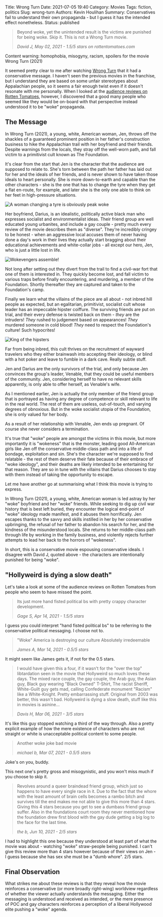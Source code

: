 Title: Wrong Turn
Date: 2021-07-05 19:40
Category: Movies
Tags: fiction, politics
Slug: wrong-turn
Authors: Kevin Houlihan
Summary: Conservatives fail to understand their own propaganda - but I guess it has the intended effect nonetheless.
Status: published

> Beyond woke, yet the unintended result is the victims are punished for being woke. Skip it. This is not a Wrong Turn movie.
>
> <i class="fas fa-comment-alt quote-icon"></i> *David J, May 02, 2021 - 1.5/5 stars on rottentomatoes.com*

<i class="fas fa-exclamation-triangle spoiler-icon"></i><span class="spoiler-text">Content warning: homophobia, misogyny, racism, spoilers for the movie Wrong Turn (2021)</span>

It seemed pretty clear to me after watching [Wrong Turn][imdb] that it had a conservative message. I haven't seen the previous movies in the franchise, but I understand they are based on some unfair stereotypes about Appalachian people, so it seems a fair enough twist even if it doesn't resonate with me personally. When I looked at the [audience reviews on Rotten Tomatoes][rtreviews], however, I discovered that a good many people who seemed like they would be on-board with that perspective instead understood it to be "woke" propaganda.

## The Message

In Wrong Turn (2021), a young, white, American woman, Jen, throws off the shackles of a guaranteed prominent position in her father's construction business to hike the Appalachian trail with her boyfriend and their friends. Despite warnings from the locals, they stray off the well-worn path, and fall victim to a primitivist cult known as The Foundation.

It's clear from the start that Jen is the character that the audience are supposed to relate to. She's torn between the path her father has laid out for her and the ideals of her friends, and is never shown to have taken those ideals to heart personally. She is more down-to-earth and capable than the other characters - she is the one that has to change the tyre when they get a flat en-route, for example, and later she is the only one able to think on her feet in high-pressure situations.

![A woman changing a tyre is obviously peak woke]({static}/images/wrong-turn/tyre_change.jpg "A woman changing a tyre is obviously peak woke")

Her boyfriend, Darius, is an idealistic, politically active black man who expresses socialist and environmentalist ideas. Their friend group are well educated young urbanites, and include a gay couple - pretty much every review of the movie describes them as "diverse". They're incredibly cringey to be honest - when an aggressive local accuses them of never having done a day's work in their lives they actually start bragging about their educational achievements and white-collar jobs - all except our hero, Jen, who is just a little lost in life.

![Wokevengers assemble!]({static}/images/wrong-turn/wokevengers.jpg "Wokevengers assemble!")

Not long after setting out they divert from the trail to find a civil-war fort that one of them is interested in. They quickly become lost, and fall victim to various traps before finally encountering, and murdering, a member of the Foundation. Shortly thereafter they are captured and taken to the Foundation's camp.

Finally we learn what the villains of the piece are all about - not inbred hill people as expected, but an egalitarian, primitivist, socialist cult whose leader has an impeccable hipster coiffure. The surviving friends are put on trial, and their every defense is twisted back on them - *they* are the intruders! *They* rushed to judgement based on appearances! *They* murdered someone in cold blood! *They* need to respect the Foundation's culture! Such hypocrites!

![King of the hipsters]({static}/images/wrong-turn/venable.webp "King of the hipsters")

Far from being inbred, this cult thrives on the recruitment of wayward travelers who they either brainwash into accepting their ideology, or blind with a hot poker and leave to fumble in a dark cave. Really subtle stuff.

Jen and Darius are the only survivors of the trial, and only because Jen convinces the group's leader, Venable, that they could be useful members of the community. Jen, considering herself to have no relevant skills apparently, is only able to offer herself, as Venable's wife.

As I mentioned earlier, Jen is actually the only member of the friend group that is portrayed as having any degree of competence or skill relevant to life in the real world. The rest of them are useless, out-of-touch, and varying degrees of obnoxious. But in the woke socialist utopia of the Foundation, she is only valued for her body.

As a result of her relationship with Venable, Jen ends up pregnant. Of course she never considers a termination.

It's true that "woke" people are amongst the victims in this movie, but more importantly it is "wokeness" that is the monster, leading good All-American girls like Jen off the conservative middle-class path and into a life of bondage, exploitation and sin. She's the character we're supposed to find relatable - the rest of them deserve their fate because of their embrace of "woke ideology", and their deaths are likely intended to be entertaining for that reason. They are so in tune with the villains that Darius chooses to stay with them instead of taking the opportunity to escape.

Let me have another go at summarising what I think this movie is trying to express.

In Wrong Turn (2021), a young, white, American woman is led astray by her "woke" boyfriend and her "woke" friends. While seeking to dig up civil war history that is best left buried, they encounter the logical end-point of "woke" ideology made manifest, and it abuses them horrifically. Jen escapes thanks to the savvy and skills instilled in her by her conservative upbringing, the refusal of her father to abandon his search for her, and the kindness of the misunderstood locals. She returns to her middle-class path through life by working in the family business, and violently rejects further attempts to lead her back to the horrors of "wokeness".

In short, this is a conservative movie espousing conservative ideals. I disagree with David J, quoted above - the characters are intentionally punished for being "woke".

## "Hollyweird is dying a slow death"

Let's take a look at some of the audience reviews on Rotten Tomatoes from people who seem to have missed the point.

> Its just more hand fisted political bs with pretty crappy character development.
>
> <i class="fas fa-comment-alt quote-icon"></i> *Gage S, Apr 14, 2021 - 1.5/5 stars*

I guess you could interpret "hand fisted political bs" to be referring to the conservative political messaging. I choose not to.

> "Woke" America is destroying our culture Absolutely irredeemable
>
> <i class="fas fa-comment-alt quote-icon"></i> *James A, Mar 14, 2021 - 0.5/5 stars*

It might seem like James gets it, if not for the 0.5 stars.

> I would have given this a four, if it wasn't for the "over the top" libtardation seen in the movie that Hollyweird so much loves these days. The mixed race couple, the gay couple, the Arab guy, the Asian guy, Black guy wearing "Black Owned" T-Shirt, The racist Sheriff, White-Guilt guy gets mad, calling Confederate monument "Racism" like a White-Knight. Pretty embarrassing stuff. Original from 2003 was better, this wasn't bad. Hollyweird is dying a slow death, stuff like this in movies is asinine...
>
> <i class="fas fa-comment-alt quote-icon"></i> *Davis H, Mar 06, 2021 - 3/5 stars*

It's like this guy stopped watching a third of the way through. Also a pretty explicit example of how the mere existence of characters who are not straight or white is unacceptable political content to some people.

> Another woke joke bad movie
>
> <i class="fas fa-comment-alt quote-icon"></i> *michael b, Mar 07, 2021 - 0.5/5 stars*

Joke's on you, buddy.

This next one's pretty gross and misogynistic, and you won't miss much if you choose to skip it.

> Revolves around a queer braindead friend group, which just so happens to have every single race in it. Due to the fact that the whore with the least amount of brain cells becomes a rambo bitch and survives till the end makes me not able to give this more than 4 stars. Giving this 4 stars because you get to see a dumbass friend group suffer. Also in the foundations court room they never mentioned how the foundation drew first blood with the gay dude getting a big log to the face for the last time.
>
> <i class="fas fa-comment-alt quote-icon"></i> *the b, Jun 10, 2021 - 2/5 stars*

I had to highlight this one because they understood at least part of what the movie was about - watching "woke" straw-people being punished. I can't give this review more than 4 stars however because of their views on Jen - I guess because she has sex she must be a "dumb whore". 2/5 stars.

## Final Observation

What strikes me about these reviews is that they reveal how the movie reinforces a conservative (or more broadly right-wing) worldview regardless of whether the viewer actually understands the messaging. Either the messaging is understood and received as intended, or the mere presence of POC and gay characters reinforces a perception of a liberal Hollywood elite pushing a "woke" agenda.

[imdb]: https://www.imdb.com/title/tt9110170/?ref_=ttmi_tt "IMDB entry for Wrong Turn (2021)"
[rtreviews]: https://www.rottentomatoes.com/m/wrong_turn_2021/reviews?type=user&intcmp=rt-scorecard_audience-score-reviews "Audience reviews on Rotten Tomatoes"
